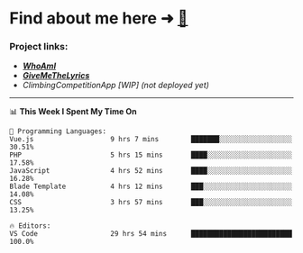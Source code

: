 # Find about me here ➜ [🧑](https://pauabella.dev)

### Project links:
- ***[WhoAmI](https://pauabella.dev)***
- ***[GiveMeTheLyrics](https://pauabella.dev/GiveMeTheLyrics)***
- *ClimbingCompetitionApp [WIP] (not deployed yet)*

---
<!--START_SECTION:waka-->
📊 **This Week I Spent My Time On** 

```text
💬 Programming Languages: 
Vue.js                   9 hrs 7 mins        ███████░░░░░░░░░░░░░░░░░░   30.51% 
PHP                      5 hrs 15 mins       ████░░░░░░░░░░░░░░░░░░░░░   17.58% 
JavaScript               4 hrs 52 mins       ████░░░░░░░░░░░░░░░░░░░░░   16.28% 
Blade Template           4 hrs 12 mins       ███░░░░░░░░░░░░░░░░░░░░░░   14.08% 
CSS                      3 hrs 57 mins       ███░░░░░░░░░░░░░░░░░░░░░░   13.25%

🔥 Editors: 
VS Code                  29 hrs 54 mins      █████████████████████████   100.0%

```


<!--END_SECTION:waka-->